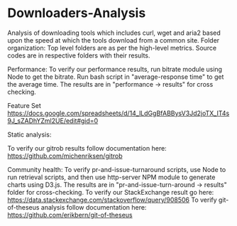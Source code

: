# Downloaders-Analysis
Analysis of downloading tools which includes curl, wget and aria2 based upon the speed at which the tools download from a common site.
Folder organization: Top level folders are as per the high-level metrics. Source codes are in respective folders with their results.

Performance:
To verify our performance results, run bitrate module using Node to get the bitrate. Run bash script in "average-response time" to get the average time. The results are in "performance -> results" for cross checking.

Feature Set
https://docs.google.com/spreadsheets/d/14_lLdGgBfABBysV3Jd2joTX_IT4s9J_sZADhYZml2UE/edit#gid=0

Static analysis:

To verify our gitrob results follow documentation here: 
https://github.com/michenriksen/gitrob

Community health:
To verify pr-and-issue-turnaround scripts, use Node to run retrieval scripts, and then use http-server NPM module to generate charts using D3.js. The results are in "pr-and-issue-turn-around -> results" folder for cross-checking.
To verify our StackExchange result go here: https://data.stackexchange.com/stackoverflow/query/908506
To verify git-of-theseus analysis follow documentation here: https://github.com/erikbern/git-of-theseus

